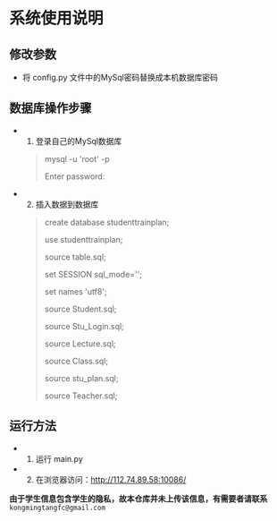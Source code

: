 # 系统使用说明


## 修改参数
* 将 config.py 文件中的MySql密码替换成本机数据库密码

## 数据库操作步骤
* 1. 登录自己的MySql数据库

  >mysql -u 'root' -p
  >
  >Enter password:

* 2. 插入数据到数据库

  >create database studenttrainplan;
  >
  >use studenttrainplan;
  >
  >source table.sql;
  >
  >set SESSION sql_mode='';
  >
  >set names 'utf8';
  >
  >source Student.sql;
  >
  >source Stu_Login.sql;
  >
  >source Lecture.sql;
  >
  >source Class.sql;
  >
  >source stu_plan.sql;
  >
  >source Teacher.sql;


## 运行方法
* 1. 运行 main.py
* 2. 在浏览器访问：http://112.74.89.58:10086/

**由于学生信息包含学生的隐私，故本仓库并未上传该信息，有需要者请联系**```kongmingtangfc@gmail.com```

